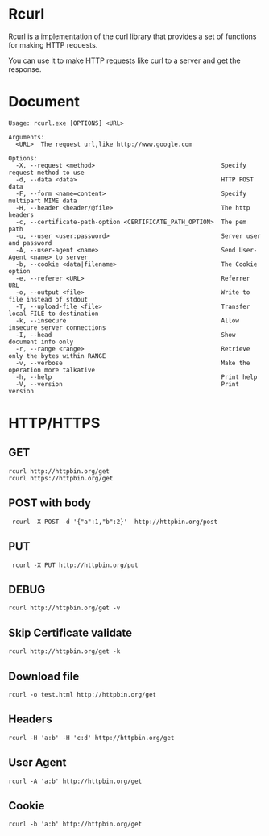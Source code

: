 # Rcurl
Rcurl is a implementation of the curl library  that provides a set of functions for making HTTP requests.

You can use it to make HTTP requests like curl to a server and get the response.

# Document
```
Usage: rcurl.exe [OPTIONS] <URL>

Arguments:
  <URL>  The request url,like http://www.google.com

Options:
  -X, --request <method>                                   Specify request method to use
  -d, --data <data>                                        HTTP POST data
  -F, --form <name=content>                                Specify multipart MIME data
  -H, --header <header/@file>                              The http headers
  -c, --certificate-path-option <CERTIFICATE_PATH_OPTION>  The pem path
  -u, --user <user:password>                               Server user and password
  -A, --user-agent <name>                                  Send User-Agent <name> to server
  -b, --cookie <data|filename>                             The Cookie option
  -e, --referer <URL>                                      Referrer URL
  -o, --output <file>                                      Write to file instead of stdout
  -T, --upload-file <file>                                 Transfer local FILE to destination
  -k, --insecure                                           Allow insecure server connections
  -I, --head                                               Show document info only
  -r, --range <range>                                      Retrieve only the bytes within RANGE
  -v, --verbose                                            Make the operation more talkative
  -h, --help                                               Print help
  -V, --version                                            Print version
```
# HTTP/HTTPS
## GET
```
rcurl http://httpbin.org/get
rcurl https://httpbin.org/get
```
## POST with body
```
 rcurl -X POST -d '{"a":1,"b":2}'  http://httpbin.org/post
```
## PUT
```
 rcurl -X PUT http://httpbin.org/put
```
## DEBUG
```
rcurl http://httpbin.org/get -v
```
## Skip Certificate validate  
```
rcurl http://httpbin.org/get -k
```
## Download file
```
rcurl -o test.html http://httpbin.org/get
```
## Headers
```
rcurl -H 'a:b' -H 'c:d' http://httpbin.org/get
```

## User Agent
```
rcurl -A 'a:b' http://httpbin.org/get
```
## Cookie
```
rcurl -b 'a:b' http://httpbin.org/get
```